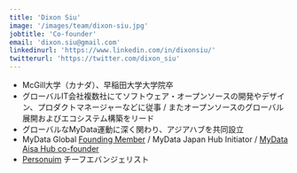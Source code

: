 ```yaml
---
title: 'Dixon Siu'
image: '/images/team/dixon-siu.jpg'
jobtitle: 'Co-founder'
email: 'dixon.siu@gmail.com'
linkedinurl: 'https://www.linkedin.com/in/dixonsiu/'
twitterurl: 'https://twitter.com/dixon_siu'
---
```


- McGill大学（カナダ）、早稲田大学大学院卒  
- グローバルIT会社複数社にてソフトウェア・オープンソースの開発やデザイン、プロダクトマネージャーなどに従事 / またオープンソースのグローバル展開およびエコシステム構築をリード  
- グローバルなMyData運動に深く関わり、アジアハブを共同設立  
- MyData Global [Founding Member](https://mydata.org/founders/) / MyData Japan Hub Initiator / [MyData Aisa Hub co-founder](https://mydataasia.org)  
- [Personuim](https://personium.io) チーフエバンジェリスト  